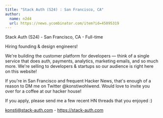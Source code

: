 ```yaml
---
title: "Stack Auth (S24) : San Francisco, CA"
author:
  name: n2d4
  url: https://news.ycombinator.com/item?id=45095319
---
```

Stack Auth (S24) - San Francisco, CA - Full-time

Hiring founding &amp; design engineers!

We&#x27;re building the customer platform for developers — think of a single service that does auth, payments, analytics, marketing emails, and so much more. We&#x27;re selling to developers &amp; startups so our audience is right here on this website!

If you&#x27;re in San Francisco and frequent Hacker News, that&#x27;s enough of a reason to DM me on Twitter @konstiwohlwend. Would love to invite you over for a coffee at our hacker house!

If you apply, please send me a few recent HN threads that you enjoyed :)

konsti@stack-auth.com - <a href="https:&#x2F;&#x2F;stack-auth.com">https:&#x2F;&#x2F;stack-auth.com</a>
<JobApplication />
